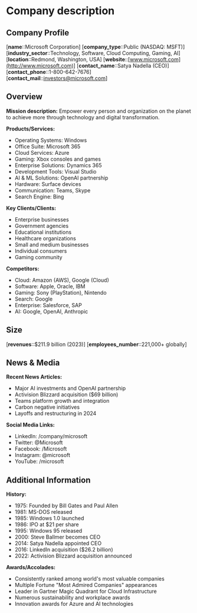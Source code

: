 # Company description

## Company Profile

[**name**::Microsoft Corporation] 
[**company_type**::Public (NASDAQ: MSFT)]
[**industry_sector**::Technology, Software, Cloud Computing, Gaming, AI]
[**location**::Redmond, Washington, USA]
[**website**::[www.microsoft.com](http://www.microsoft.com)]
[**contact_name**::Satya Nadella (CEO)] 
[**contact_phone**::1-800-642-7676] 
[**contact_mail**::[investors@microsoft.com](mailto:investors@microsoft.com)]

## Overview

**Mission description:** Empower every person and organization on the planet to achieve more through technology and digital transformation.

**Products/Services:**

- Operating Systems: Windows
- Office Suite: Microsoft 365
- Cloud Services: Azure
- Gaming: Xbox consoles and games
- Enterprise Solutions: Dynamics 365
- Development Tools: Visual Studio
- AI & ML Solutions: OpenAI partnership
- Hardware: Surface devices
- Communication: Teams, Skype
- Search Engine: Bing

**Key Clients/Clients:**

- Enterprise businesses
- Government agencies
- Educational institutions
- Healthcare organizations
- Small and medium businesses
- Individual consumers
- Gaming community

**Competitors:**

- Cloud: Amazon (AWS), Google (Cloud)
- Software: Apple, Oracle, IBM
- Gaming: Sony (PlayStation), Nintendo
- Search: Google
- Enterprise: Salesforce, SAP
- AI: Google, OpenAI, Anthropic

## Size

[**revenues**::$211.9 billion (2023)]
[**employees_number**::221,000+ globally]

## News & Media

**Recent News Articles:**

- Major AI investments and OpenAI partnership
- Activision Blizzard acquisition ($69 billion)
- Teams platform growth and integration
- Carbon negative initiatives
- Layoffs and restructuring in 2024

**Social Media Links:**

- LinkedIn: /company/microsoft
- Twitter: @Microsoft
- Facebook: /Microsoft
- Instagram: @microsoft
- YouTube: /microsoft

## Additional Information

**History:**

- 1975: Founded by Bill Gates and Paul Allen
- 1981: MS-DOS released
- 1985: Windows 1.0 launched
- 1986: IPO at $21 per share
- 1995: Windows 95 released
- 2000: Steve Ballmer becomes CEO
- 2014: Satya Nadella appointed CEO
- 2016: LinkedIn acquisition ($26.2 billion)
- 2022: Activision Blizzard acquisition announced

**Awards/Accolades:**

- Consistently ranked among world's most valuable companies
- Multiple Fortune "Most Admired Companies" appearances
- Leader in Gartner Magic Quadrant for Cloud Infrastructure
- Numerous sustainability and workplace awards
- Innovation awards for Azure and AI technologies